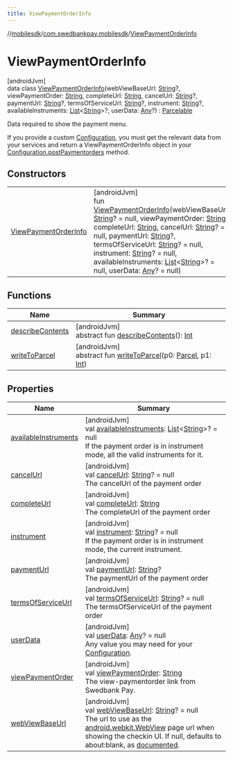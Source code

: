 ```yaml
---
title: ViewPaymentOrderInfo
---
```

//[mobilesdk](../../../index.html)/[com.swedbankpay.mobilesdk](../index.html)/[ViewPaymentOrderInfo](index.html)



# ViewPaymentOrderInfo



[androidJvm]\
data class [ViewPaymentOrderInfo](index.html)(webViewBaseUrl: [String](https://kotlinlang.org/api/latest/jvm/stdlib/kotlin/-string/index.html)?, viewPaymentOrder: [String](https://kotlinlang.org/api/latest/jvm/stdlib/kotlin/-string/index.html), completeUrl: [String](https://kotlinlang.org/api/latest/jvm/stdlib/kotlin/-string/index.html), cancelUrl: [String](https://kotlinlang.org/api/latest/jvm/stdlib/kotlin/-string/index.html)?, paymentUrl: [String](https://kotlinlang.org/api/latest/jvm/stdlib/kotlin/-string/index.html)?, termsOfServiceUrl: [String](https://kotlinlang.org/api/latest/jvm/stdlib/kotlin/-string/index.html)?, instrument: [String](https://kotlinlang.org/api/latest/jvm/stdlib/kotlin/-string/index.html)?, availableInstruments: [List](https://kotlinlang.org/api/latest/jvm/stdlib/kotlin.collections/-list/index.html)&lt;[String](https://kotlinlang.org/api/latest/jvm/stdlib/kotlin/-string/index.html)&gt;?, userData: [Any](https://kotlinlang.org/api/latest/jvm/stdlib/kotlin/-any/index.html)?) : [Parcelable](https://developer.android.com/reference/kotlin/android/os/Parcelable.html)

Data required to show the payment menu.



If you provide a custom [Configuration](../-configuration/index.html), you must get the relevant data from your services and return a ViewPaymentOrderInfo object in your [Configuration.postPaymentorders](../-configuration/post-paymentorders.html) method.



## Constructors


| | |
|---|---|
| [ViewPaymentOrderInfo](-view-payment-order-info.html) | [androidJvm]<br>fun [ViewPaymentOrderInfo](-view-payment-order-info.html)(webViewBaseUrl: [String](https://kotlinlang.org/api/latest/jvm/stdlib/kotlin/-string/index.html)? = null, viewPaymentOrder: [String](https://kotlinlang.org/api/latest/jvm/stdlib/kotlin/-string/index.html), completeUrl: [String](https://kotlinlang.org/api/latest/jvm/stdlib/kotlin/-string/index.html), cancelUrl: [String](https://kotlinlang.org/api/latest/jvm/stdlib/kotlin/-string/index.html)? = null, paymentUrl: [String](https://kotlinlang.org/api/latest/jvm/stdlib/kotlin/-string/index.html)?, termsOfServiceUrl: [String](https://kotlinlang.org/api/latest/jvm/stdlib/kotlin/-string/index.html)? = null, instrument: [String](https://kotlinlang.org/api/latest/jvm/stdlib/kotlin/-string/index.html)? = null, availableInstruments: [List](https://kotlinlang.org/api/latest/jvm/stdlib/kotlin.collections/-list/index.html)&lt;[String](https://kotlinlang.org/api/latest/jvm/stdlib/kotlin/-string/index.html)&gt;? = null, userData: [Any](https://kotlinlang.org/api/latest/jvm/stdlib/kotlin/-any/index.html)? = null) |


## Functions


| Name | Summary |
|---|---|
| [describeContents](index.html#-1578325224%2FFunctions%2F-1074806346) | [androidJvm]<br>abstract fun [describeContents](index.html#-1578325224%2FFunctions%2F-1074806346)(): [Int](https://kotlinlang.org/api/latest/jvm/stdlib/kotlin/-int/index.html) |
| [writeToParcel](index.html#-1754457655%2FFunctions%2F-1074806346) | [androidJvm]<br>abstract fun [writeToParcel](index.html#-1754457655%2FFunctions%2F-1074806346)(p0: [Parcel](https://developer.android.com/reference/kotlin/android/os/Parcel.html), p1: [Int](https://kotlinlang.org/api/latest/jvm/stdlib/kotlin/-int/index.html)) |


## Properties


| Name | Summary |
|---|---|
| [availableInstruments](available-instruments.html) | [androidJvm]<br>val [availableInstruments](available-instruments.html): [List](https://kotlinlang.org/api/latest/jvm/stdlib/kotlin.collections/-list/index.html)&lt;[String](https://kotlinlang.org/api/latest/jvm/stdlib/kotlin/-string/index.html)&gt;? = null<br>If the payment order is in instrument mode, all the valid instruments for it. |
| [cancelUrl](cancel-url.html) | [androidJvm]<br>val [cancelUrl](cancel-url.html): [String](https://kotlinlang.org/api/latest/jvm/stdlib/kotlin/-string/index.html)? = null<br>The cancelUrl of the payment order |
| [completeUrl](complete-url.html) | [androidJvm]<br>val [completeUrl](complete-url.html): [String](https://kotlinlang.org/api/latest/jvm/stdlib/kotlin/-string/index.html)<br>The completeUrl of the payment order |
| [instrument](instrument.html) | [androidJvm]<br>val [instrument](instrument.html): [String](https://kotlinlang.org/api/latest/jvm/stdlib/kotlin/-string/index.html)? = null<br>If the payment order is in instrument mode, the current instrument. |
| [paymentUrl](payment-url.html) | [androidJvm]<br>val [paymentUrl](payment-url.html): [String](https://kotlinlang.org/api/latest/jvm/stdlib/kotlin/-string/index.html)?<br>The paymentUrl of the payment order |
| [termsOfServiceUrl](terms-of-service-url.html) | [androidJvm]<br>val [termsOfServiceUrl](terms-of-service-url.html): [String](https://kotlinlang.org/api/latest/jvm/stdlib/kotlin/-string/index.html)? = null<br>The termsOfServiceUrl of the payment order |
| [userData](user-data.html) | [androidJvm]<br>val [userData](user-data.html): [Any](https://kotlinlang.org/api/latest/jvm/stdlib/kotlin/-any/index.html)? = null<br>Any value you may need for your [Configuration](../-configuration/index.html). |
| [viewPaymentOrder](view-payment-order.html) | [androidJvm]<br>val [viewPaymentOrder](view-payment-order.html): [String](https://kotlinlang.org/api/latest/jvm/stdlib/kotlin/-string/index.html)<br>The view-paymentorder link from Swedbank Pay. |
| [webViewBaseUrl](web-view-base-url.html) | [androidJvm]<br>val [webViewBaseUrl](web-view-base-url.html): [String](https://kotlinlang.org/api/latest/jvm/stdlib/kotlin/-string/index.html)? = null<br>The url to use as the [android.webkit.WebView](https://developer.android.com/reference/kotlin/android/webkit/WebView.html) page url when showing the checkin UI. If null, defaults to about:blank, as [documented](https://developer.android.com/reference/kotlin/android/webkit/WebView.html#loaddatawithbaseurl). |


